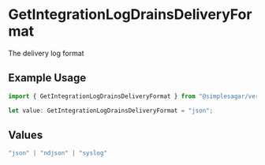 # GetIntegrationLogDrainsDeliveryFormat

The delivery log format

## Example Usage

```typescript
import { GetIntegrationLogDrainsDeliveryFormat } from "@simplesagar/vercel/models/getintegrationlogdrainsop.js";

let value: GetIntegrationLogDrainsDeliveryFormat = "json";
```

## Values

```typescript
"json" | "ndjson" | "syslog"
```